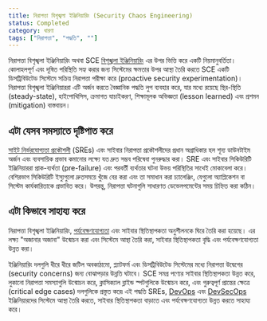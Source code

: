 ```yaml
---
title: নিরাপত্তা বিশৃঙ্খলা ইঞ্জিনিয়ারিং (Security Chaos Engineering)
status: Completed
category: ধারণা
tags: ["নিরাপত্তা", "পদ্ধতি", ""]
---
```


নিরাপত্তা বিশৃঙ্খলা ইঞ্জিনিয়ারিং অথবা SCE [বিশৃঙ্খলা ইঞ্জিনিয়ারিং](/bn/chaos-engineering/) এর উপর ভিত্তি করে একটি নিয়মানুবর্তিতা। কোলাহলপূর্ণ এবং দূষিত পরিস্থিতি সহ্য করার জন্য সিস্টেমের ক্ষমতার উপর আস্থা তৈরি করতে SCE একটি ডিসট্রিবিউটেড সিস্টেমে সক্রিয় নিরাপত্তা পরীক্ষা করে (proactive security experimentation)। নিরাপত্তা বিশৃঙ্খলা ইঞ্জিনিয়াররা এটি অর্জন করতে বৈজ্ঞানিক পদ্ধতি লুপ ব্যবহার করে, যার মধ্যে রয়েছে স্থির-স্থিতি (steady-state), হাইপোথিসিস, ক্রমাগত যাচাইকরণ, শিক্ষামূলক অভিজ্ঞতা (lesson learned) এবং প্রশমন (mitigation) বাস্তবায়ন।

## এটা যেসব সমস্যাতে দৃষ্টিপাত করে

[সাইট নির্ভরযোগ্যতা প্রকৌশলী](/bn/site-reliability-engineering/) (SREs) এবং সাইবার নিরাপত্তা প্রকৌশলীদের প্রধান অগ্রাধিকার হল শূন্য ডাউনটাইম অর্জন এবং ব্যবসায়িক প্রভাব কমানোর লক্ষ্যে যত দ্রুত সম্ভব পরিষেবা পুনরুদ্ধার করা। SRE এবং সাইবার সিকিউরিটি ইঞ্জিনিয়াররা প্রাক-ব্যর্থতা (pre-failure) এবং পরবর্তী ব্যর্থতার ঘটনা উভয় পরিস্থিতির সাথেই মোকাবেলা করে। বেশিরভাগ সিকিউরিটি ইস্যুগুলো দ্রুতসময়ে খুঁজে বের করা এবং তা সমাধান করা চ্যালেঞ্জিং, যেগুলো অ্যাপ্লিকেশন বা সিস্টেম কার্যকারিতাকে প্রভাবিত করে। উপরন্তু, নিরাপত্তা ঘটনাগুলি সাধারণত ডেভেলপমেন্টের সময় চিহ্নিত করা কঠিন।

## এটা কিভাবে সাহায্য করে

নিরাপত্তা বিশৃঙ্খলা ইঞ্জিনিয়ারিং, [পর্যবেক্ষণযোগ্যতা](/bn/observability/) এবং সাইবার স্থিতিস্থাপকতা অনুশীলনকে ঘিরে তৈরি করা হয়েছে।
এর লক্ষ্য "অজানার অজানা" উন্মোচন করা এবং সিস্টেমে আস্থা তৈরি করা, সাইবার স্থিতিস্থাপকতা বৃদ্ধি এবং পর্যবেক্ষণযোগ্যতা উন্নত করা।

ইঞ্জিনিয়ারিং দলগুলি ধীরে ধীরে জটিল অবকাঠামো, প্ল্যাটফর্ম এবং ডিসট্রিবিউটেড সিস্টেমের মধ্যে নিরাপত্তা উদ্বেগের (security concerns) জন্য বোঝাপড়ার উন্নতি ঘটাবে। SCE সমগ্র পণ্যের সাইবার স্থিতিস্থাপকতা উন্নত করে, লুকানো নিরাপত্তা সমস্যাগুলি উন্মোচন করে, ক্লাসিক্যাল ব্লাইন্ড স্পটগুলিকে উন্মোচন করে, এবং গুরুত্বপূর্ণ প্রান্তের ক্ষেত্রে (critical edge cases) দলগুলিকে প্রস্তুত করে৷
এই পদ্ধতি SREs, [DevOps](/bn/devops/) এবং [DevSecOps](/bn/devsecops/) ইঞ্জিনিয়ারদের সিস্টেমে আস্থা তৈরি করতে, সাইবার স্থিতিস্থাপকতা বাড়াতে এবং পর্যবেক্ষণযোগ্যতা উন্নত করতে সাহায্য করে।
